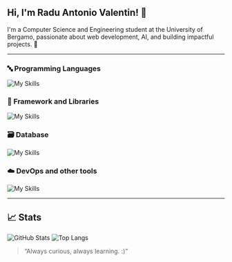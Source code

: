 ## Hi, I'm Radu Antonio Valentin! 👋  
I'm a Computer Science and Engineering student at the University of Bergamo, passionate about web development, AI, and building impactful projects. 🚀

---

### 🔤 Programming Languages

![My Skills](https://skillicons.dev/icons?i=c,java,javascript,typescript,python,php,r&theme=dark)

### 🧱 Framework and Libraries

![My Skills](https://skillicons.dev/icons?i=react,next,django,flutter,spring,jquery&theme=dark)

### 🗃️ Database

![My Skills](https://skillicons.dev/icons?i=mysql,postgres,mongo,cassandra&theme=dark)

### ☁️ DevOps and other tools

![My Skills](https://skillicons.dev/icons?i=git,docker,linux,aws,html,css,tailwind,uml&theme=dark)
  
---

## 📈 Stats 

![GitHub Stats](https://github-readme-stats.vercel.app/api?username=zodiacapricorn&show_icons=true&theme=dracula&hide_border=true)
![Top Langs](https://github-readme-stats.vercel.app/api/top-langs/?username=zodiacapricorn&layout=compact&theme=dracula&hide=html,css)

> “Always curious, always learning. :)”
